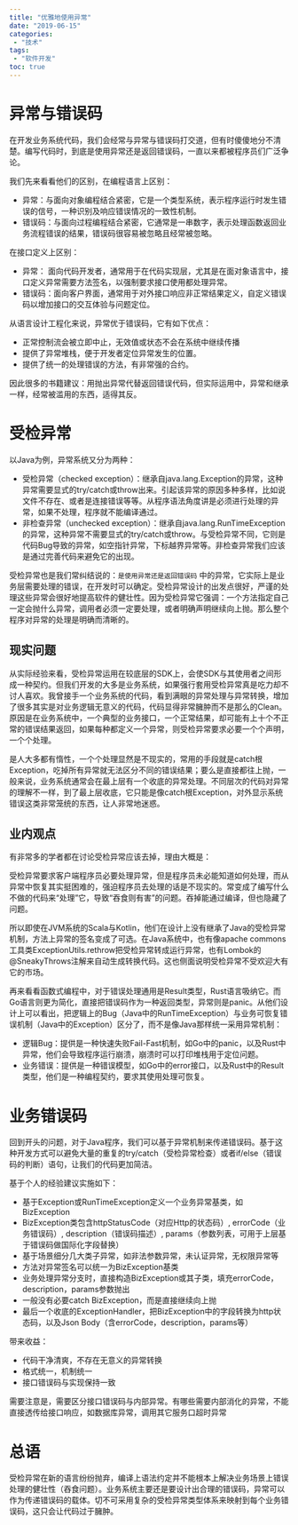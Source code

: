 ```yaml
---
title: "优雅地使用异常"
date: "2019-06-15"
categories:
 - "技术"
tags:
 - "软件开发"
toc: true
---
```


# 异常与错误码

在开发业务系统代码，我们会经常与异常与错误码打交道，但有时傻傻地分不清楚。编写代码时，到底是使用异常还是返回错误码，一直以来都被程序员们广泛争论。

我们先来看看他们的区别，在编程语言上区别：

 - 异常：与面向对象编程结合紧密，它是一个类型系统，表示程序运行时发生错误的信号，一种识别及响应错误情况的一致性机制。
 - 错误码：与面向过程编程结合紧密，它通常是一串数字，表示处理函数返回业务流程错误的结果，错误码很容易被忽略且经常被忽略。

在接口定义上区别：

 - 异常： 面向代码开发者，通常用于在代码实现层，尤其是在面对象语言中，接口定义异常需要方法签名，以强制要求接口使用都处理异常。
 - 错误码：面向客户界面，通常用于对外接口响应非正常结果定义，自定义错误码以增加接口的交互体验与问题定位。

<!--more-->
从语言设计工程化来说，异常优于错误码，它有如下优点：

 - 正常控制流会被立即中止，无效值或状态不会在系统中继续传播
 - 提供了异常堆栈，便于开发者定位异常发生的位置。
 - 提供了统一的处理错误的方法，有非常强的合约。 

因此很多的书籍建议：用抛出异常代替返回错误代码，但实际运用中，异常和继承一样，经常被滥用的东西，适得其反。


# 受检异常

以Java为例，异常系统又分为两种：

 - 受检异常（checked exception）：继承自java.lang.Exception的异常，这种异常需要显式的try/catch或throw出来。引起该异常的原因多种多样，比如说文件不存在、或者是连接错误等等。从程序语法角度讲是必须进行处理的异常，如果不处理，程序就不能编译通过。
 - 非检查异常（unchecked exception）：继承自java.lang.RunTimeException的异常，这种异常不需要显式的try/catch或throw。与受检异常不同，它则是代码Bug导致的异常，如空指针异常，下标越界异常等。非检查异常我们应该是通过完善代码来避免它的出现。

受检异常也是我们常纠结说的：`是使用异常还是返回错误码` 中的异常，它实际上是业务层需要处理的错误，在开发时可以确定。受检异常设计的出发点很好，严谨的处理这些异常会很好地提高软件的健壮性。因为受检异常它强调：一个方法指定自己一定会抛什么异常，调用者必须一定要处理，或者明确声明继续向上抛。那么整个程序对异常的处理是明确而清晰的。

## 现实问题

从实际经验来看，受检异常运用在较底层的SDK上，会使SDK与其使用者之间形成一种契约。但我们开发的大多是业务系统，如果强行套用受检异常真是吃力却不讨人喜欢。我曾接手一个业务系统的代码，看到满眼的异常处理与异常转换，增加了很多其实是对业务逻辑无意义的代码，代码显得非常臃肿而不是那么的Clean。原因是在业务系统中，一个典型的业务接口，一个正常结果，却可能有上十个不正常的错误结果返回，如果每种都定义一个异常，则受检异常要求必要一个个声明，一个个处理。

是人大多都有惰性，一个个处理显然是不现实的，常用的手段就是catch根Exception，吃掉所有异常就无法区分不同的错误结果；要么是直接都往上抛，一般来说，业务系统通常会在最上层有一个收底的异常处理。不同层次的代码对异常的理解不一样，到了最上层收底，它只能是像catch根Exception，对外显示系统错误这类非常笼统的东西，让人非常地迷惑。


## 业内观点

有非常多的学者都在讨论受检异常应该去掉，理由大概是：

受检异常要求客户端程序员必要处理异常，但是程序员未必能知道如何处理，而从异常中恢复其实挺困难的，强迫程序员去处理的话是不现实的。常变成了编写什么不做的代码来“处理”它，导致“吞食则有害”的问题。吞掉能通过编译，但也隐藏了问题。

所以即使在JVM系统的Scala与Kotlin，他们在设计上没有继承了Java的受检异常机制，方法上异常的签名变成了可选。在Java系统中，也有像apache commons工具类ExceptionUtils.rethrow把受检异常转成运行异常，也有Lombok的@SneakyThrows注解来自动生成转换代码。这也侧面说明受检异常不受欢迎大有它的市场。

再来看看函数式编程中，对于错误处理通用是Result类型，Rust语言吸纳它。而Go语言则更为简化，直接把错误码作为一种返回类型，异常则是panic。从他们设计上可以看出，把逻辑上的Bug（Java中的RunTimeException）与业务可恢复错误机制（Java中的Exception）区分了，而不是像Java那样统一采用异常机制：
 
  - 逻辑Bug：提供是一种快速失败Fail-Fast机制，如Go中的panic，以及Rust中异常，他们会导致程序运行崩溃，崩溃时可以打印堆栈用于定位问题。
  - 业务错误：提供是一种错误模型，如Go中的error接口，以及Rust中的Result类型，他们是一种编程契约，要求其使用处理可恢复。

# 业务错误码

回到开头的问题，对于Java程序，我们可以基于异常机制来传递错误码。基于这种开发方式可以避免大量的重复的try/catch（受检异常检查）或者if/else（错误码的判断）语句，让我们的代码更加简洁。

基于个人的经验建议实施如下：

 - 基于Exception或RunTimeException定义一个业务异常基类，如BizException
 - BizException类包含httpStatusCode（对应Http的状态码）, errorCode（业务错误码）, description（错误码描述）, params（参数列表，可用于上层基于错误码做国际化字段替换）
 - 基于场景细分几大类子异常，如非法参数异常，未认证异常，无权限异常等
 - 方法对异常签名可以统一为BizException基类
 - 业务处理异常分支时，直接构造BizException或其子类，填充errorCode，description，params参数抛出
 - 一般没有必要catch BizException，而是直接继续向上抛
 - 最后一个收底的ExceptionHandler，把BizException中的字段转换为http状态码，以及Json Body（含errorCode，description，params等）

带来收益：

  - 代码干净清爽，不存在无意义的异常转换
  - 格式统一，机制统一
  - 接口错误码与实现保持一致

需要注意是，需要区分接口错误码与内部异常。有哪些需要内部消化的异常，不能直接透传给接口响应，如数据库异常，调用其它服务口超时异常

# 总语

受检异常在新的语言纷纷抛弃，编译上语法约定并不能根本上解决业务场景上错误处理的健壮性（吞食问题）。业务系统主要还是要设计出合理的错误码，异常可以作为传递错误码的载体。切不可采用复杂的受检异常类型体系来映射到每个业务错误码，这只会让代码过于臃肿。